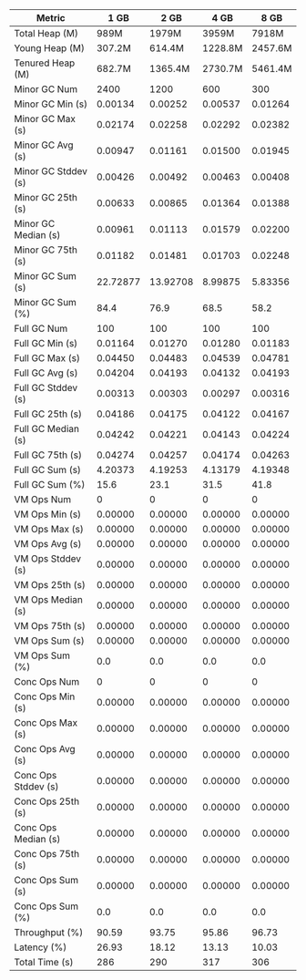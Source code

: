 | Metric | 1 GB | 2 GB | 4 GB | 8 GB |
|------|----|----|----|----|
| Total Heap (M) | 989M | 1979M | 3959M | 7918M |
| Young Heap (M) | 307.2M | 614.4M | 1228.8M | 2457.6M |
| Tenured Heap (M) | 682.7M | 1365.4M | 2730.7M | 5461.4M |
| Minor GC Num | 2400 | 1200 | 600 | 300 |
| Minor GC Min (s) | 0.00134 | 0.00252 | 0.00537 | 0.01264 |
| Minor GC Max (s) | 0.02174 | 0.02258 | 0.02292 | 0.02382 |
| Minor GC Avg (s) | 0.00947 | 0.01161 | 0.01500 | 0.01945 |
| Minor GC Stddev (s) | 0.00426 | 0.00492 | 0.00463 | 0.00408 |
| Minor GC 25th (s) | 0.00633 | 0.00865 | 0.01364 | 0.01388 |
| Minor GC Median (s) | 0.00961 | 0.01113 | 0.01579 | 0.02200 |
| Minor GC 75th (s) | 0.01182 | 0.01481 | 0.01703 | 0.02248 |
| Minor GC Sum (s) | 22.72877 | 13.92708 | 8.99875 | 5.83356 |
| Minor GC Sum (%) | 84.4 | 76.9 | 68.5 | 58.2 |
| Full GC Num | 100 | 100 | 100 | 100 |
| Full GC Min (s) | 0.01164 | 0.01270 | 0.01280 | 0.01183 |
| Full GC Max (s) | 0.04450 | 0.04483 | 0.04539 | 0.04781 |
| Full GC Avg (s) | 0.04204 | 0.04193 | 0.04132 | 0.04193 |
| Full GC Stddev (s) | 0.00313 | 0.00303 | 0.00297 | 0.00316 |
| Full GC 25th (s) | 0.04186 | 0.04175 | 0.04122 | 0.04167 |
| Full GC Median (s) | 0.04242 | 0.04221 | 0.04143 | 0.04224 |
| Full GC 75th (s) | 0.04274 | 0.04257 | 0.04174 | 0.04263 |
| Full GC Sum (s) | 4.20373 | 4.19253 | 4.13179 | 4.19348 |
| Full GC Sum (%) | 15.6 | 23.1 | 31.5 | 41.8 |
| VM Ops Num | 0 | 0 | 0 | 0 |
| VM Ops Min (s) | 0.00000 | 0.00000 | 0.00000 | 0.00000 |
| VM Ops Max (s) | 0.00000 | 0.00000 | 0.00000 | 0.00000 |
| VM Ops Avg (s) | 0.00000 | 0.00000 | 0.00000 | 0.00000 |
| VM Ops Stddev (s) | 0.00000 | 0.00000 | 0.00000 | 0.00000 |
| VM Ops 25th (s) | 0.00000 | 0.00000 | 0.00000 | 0.00000 |
| VM Ops Median (s) | 0.00000 | 0.00000 | 0.00000 | 0.00000 |
| VM Ops 75th (s) | 0.00000 | 0.00000 | 0.00000 | 0.00000 |
| VM Ops Sum (s) | 0.00000 | 0.00000 | 0.00000 | 0.00000 |
| VM Ops Sum (%) | 0.0 | 0.0 | 0.0 | 0.0 |
| Conc Ops Num | 0 | 0 | 0 | 0 |
| Conc Ops Min (s) | 0.00000 | 0.00000 | 0.00000 | 0.00000 |
| Conc Ops Max (s) | 0.00000 | 0.00000 | 0.00000 | 0.00000 |
| Conc Ops Avg (s) | 0.00000 | 0.00000 | 0.00000 | 0.00000 |
| Conc Ops Stddev (s) | 0.00000 | 0.00000 | 0.00000 | 0.00000 |
| Conc Ops 25th (s) | 0.00000 | 0.00000 | 0.00000 | 0.00000 |
| Conc Ops Median (s) | 0.00000 | 0.00000 | 0.00000 | 0.00000 |
| Conc Ops 75th (s) | 0.00000 | 0.00000 | 0.00000 | 0.00000 |
| Conc Ops Sum (s) | 0.00000 | 0.00000 | 0.00000 | 0.00000 |
| Conc Ops Sum (%) | 0.0 | 0.0 | 0.0 | 0.0 |
| Throughput (%) | 90.59 | 93.75 | 95.86 | 96.73 |
| Latency (%) | 26.93 | 18.12 | 13.13 | 10.03 |
| Total Time (s) | 286 | 290 | 317 | 306 |
